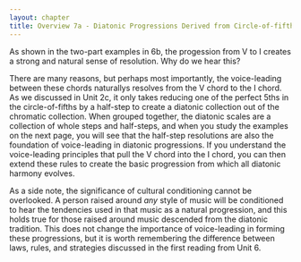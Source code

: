 ```yaml
---
layout: chapter
title: Overview 7a - Diatonic Progressions Derived from Circle-of-fifths Voice-leading
---
```


As shown in the two-part examples in 6b, the progession from V to I creates a strong and natural sense of resolution. Why do we hear this?

There are many reasons, but perhaps most importantly, the voice-leading between these chords naturallys resolves from the V chord to the I chord. As we discussed in Unit 2c, it only takes reducing one of the perfect 5ths in the circle-of-fifths by a half-step to create a diatonic collection out of the chromatic collection. When grouped together, the diatonic scales are a collection of whole steps and half-steps, and when you study the examples on the next page, you will see that the half-step resolutions are also the foundation of voice-leading in diatonic progressions. If you understand the voice-leading principles that pull the V chord into the I chord, you can then extend these rules to create the basic progression from which all diatonic harmony evolves.

As a side note, the significance of cultural conditioning cannot be overlooked. A person raised around *any* style of music will be conditioned to hear the tendencies used in that music as a natural progression, and this holds true for those raised around music descended from the diatonic tradition. This does not change the importance of voice-leading in forming these progressions, but it is worth remembering the difference between laws, rules, and strategies discussed in the first reading from Unit 6.
